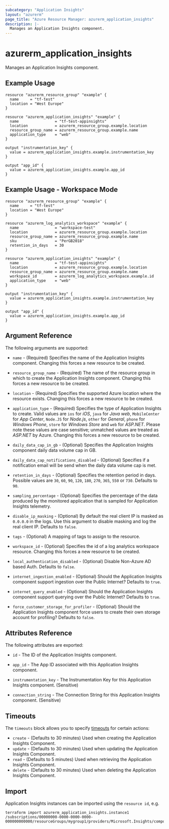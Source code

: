 ```yaml
---
subcategory: "Application Insights"
layout: "azurerm"
page_title: "Azure Resource Manager: azurerm_application_insights"
description: |-
  Manages an Application Insights component.
---
```


# azurerm_application_insights

Manages an Application Insights component.

## Example Usage

```hcl
resource "azurerm_resource_group" "example" {
  name     = "tf-test"
  location = "West Europe"
}

resource "azurerm_application_insights" "example" {
  name                = "tf-test-appinsights"
  location            = azurerm_resource_group.example.location
  resource_group_name = azurerm_resource_group.example.name
  application_type    = "web"
}

output "instrumentation_key" {
  value = azurerm_application_insights.example.instrumentation_key
}

output "app_id" {
  value = azurerm_application_insights.example.app_id
}
```

## Example Usage - Workspace Mode

```hcl
resource "azurerm_resource_group" "example" {
  name     = "tf-test"
  location = "West Europe"
}

resource "azurerm_log_analytics_workspace" "example" {
  name                = "workspace-test"
  location            = azurerm_resource_group.example.location
  resource_group_name = azurerm_resource_group.example.name
  sku                 = "PerGB2018"
  retention_in_days   = 30
}

resource "azurerm_application_insights" "example" {
  name                = "tf-test-appinsights"
  location            = azurerm_resource_group.example.location
  resource_group_name = azurerm_resource_group.example.name
  workspace_id        = azurerm_log_analytics_workspace.example.id
  application_type    = "web"
}

output "instrumentation_key" {
  value = azurerm_application_insights.example.instrumentation_key
}

output "app_id" {
  value = azurerm_application_insights.example.app_id
}
```

## Argument Reference

The following arguments are supported:

* `name` - (Required) Specifies the name of the Application Insights component. Changing this forces a
    new resource to be created.

* `resource_group_name` - (Required) The name of the resource group in which to create the Application Insights component. Changing this forces a new resource to be created.

* `location` - (Required) Specifies the supported Azure location where the resource exists. Changing this forces a new resource to be created.

* `application_type` - (Required) Specifies the type of Application Insights to create. Valid values are `ios` for _iOS_, `java` for _Java web_, `MobileCenter` for _App Center_, `Node.JS` for _Node.js_, `other` for _General_, `phone` for _Windows Phone_, `store` for _Windows Store_ and `web` for _ASP.NET_. Please note these values are case sensitive; unmatched values are treated as _ASP.NET_ by Azure. Changing this forces a new resource to be created.

* `daily_data_cap_in_gb` - (Optional) Specifies the Application Insights component daily data volume cap in GB.

* `daily_data_cap_notifications_disabled` - (Optional) Specifies if a notification email will be send when the daily data volume cap is met.

* `retention_in_days` - (Optional) Specifies the retention period in days. Possible values are `30`, `60`, `90`, `120`, `180`, `270`, `365`, `550` or `730`. Defaults to `90`.

* `sampling_percentage` - (Optional) Specifies the percentage of the data produced by the monitored application that is sampled for Application Insights telemetry.

* `disable_ip_masking` - (Optional) By default the real client IP is masked as `0.0.0.0` in the logs. Use this argument to disable masking and log the real client IP. Defaults to `false`.

* `tags` - (Optional) A mapping of tags to assign to the resource.

* `workspace_id` - (Optional) Specifies the id of a log analytics workspace resource. Changing this forces a new resource to be created.

* `local_authentication_disabled` - (Optional) Disable Non-Azure AD based Auth. Defaults to `false`.

* `internet_ingestion_enabled` - (Optional) Should the Application Insights component support ingestion over the Public Internet? Defaults to `true`.

* `internet_query_enabled` - (Optional) Should the Application Insights component support querying over the Public Internet? Defaults to `true`.

* `force_customer_storage_for_profiler` - (Optional) Should the Application Insights component force users to create their own storage account for profiling? Defaults to `false`.

## Attributes Reference

The following attributes are exported:

* `id` - The ID of the Application Insights component.

* `app_id` - The App ID associated with this Application Insights component.

* `instrumentation_key` - The Instrumentation Key for this Application Insights component. (Sensitive)

* `connection_string` - The Connection String for this Application Insights component. (Sensitive)

## Timeouts

The `timeouts` block allows you to specify [timeouts](https://www.terraform.io/language/resources/syntax#operation-timeouts) for certain actions:

* `create` - (Defaults to 30 minutes) Used when creating the Application Insights Component.
* `update` - (Defaults to 30 minutes) Used when updating the Application Insights Component.
* `read` - (Defaults to 5 minutes) Used when retrieving the Application Insights Component.
* `delete` - (Defaults to 30 minutes) Used when deleting the Application Insights Component.

## Import

Application Insights instances can be imported using the `resource id`, e.g.

```shell
terraform import azurerm_application_insights.instance1 /subscriptions/00000000-0000-0000-0000-000000000000/resourceGroups/mygroup1/providers/Microsoft.Insights/components/instance1
```
